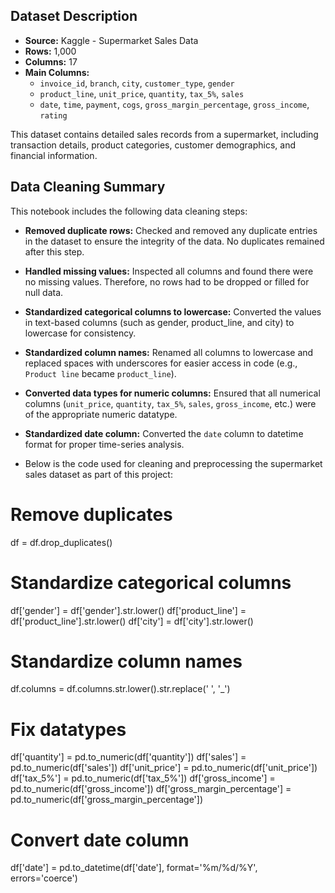 ## Dataset Description

- **Source:** Kaggle - Supermarket Sales Data
- **Rows:** 1,000
- **Columns:** 17
- **Main Columns:**
  - `invoice_id`, `branch`, `city`, `customer_type`, `gender`
  - `product_line`, `unit_price`, `quantity`, `tax_5%`, `sales`
  - `date`, `time`, `payment`, `cogs`, `gross_margin_percentage`, `gross_income`, `rating`

This dataset contains detailed sales records from a supermarket, including transaction details, product categories, customer demographics, and financial information.

## Data Cleaning Summary

This notebook includes the following data cleaning steps:

- **Removed duplicate rows:** Checked and removed any duplicate entries in the dataset to ensure the integrity of the data. No duplicates remained after this step.

- **Handled missing values:** Inspected all columns and found there were no missing values. Therefore, no rows had to be dropped or filled for null data.

- **Standardized categorical columns to lowercase:** Converted the values in text-based columns (such as gender, product_line, and city) to lowercase for consistency.

- **Standardized column names:** Renamed all columns to lowercase and replaced spaces with underscores for easier access in code (e.g., `Product line` became `product_line`).

- **Converted data types for numeric columns:** Ensured that all numerical columns (`unit_price`, `quantity`, `tax_5%`, `sales`, `gross_income`, etc.) were of the appropriate numeric datatype.

- **Standardized date column:** Converted the `date` column to datetime format for proper time-series analysis.

- Below is the code used for cleaning and preprocessing the supermarket sales dataset as part of this project:

# Remove duplicates
df = df.drop_duplicates()

# Standardize categorical columns
df['gender'] = df['gender'].str.lower()
df['product_line'] = df['product_line'].str.lower()
df['city'] = df['city'].str.lower()

# Standardize column names
df.columns = df.columns.str.lower().str.replace(' ', '_')

# Fix datatypes
df['quantity'] = pd.to_numeric(df['quantity'])
df['sales'] = pd.to_numeric(df['sales'])
df['unit_price'] = pd.to_numeric(df['unit_price'])
df['tax_5%'] = pd.to_numeric(df['tax_5%'])
df['gross_income'] = pd.to_numeric(df['gross_income'])
df['gross_margin_percentage'] = pd.to_numeric(df['gross_margin_percentage'])

# Convert date column
df['date'] = pd.to_datetime(df['date'], format='%m/%d/%Y', errors='coerce')
